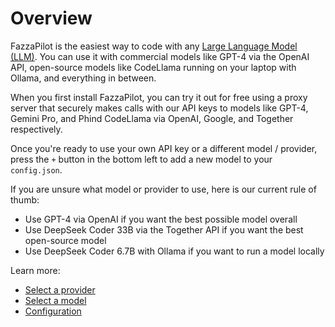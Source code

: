 # Overview

FazzaPilot is the easiest way to code with any [Large Language Model (LLM)](https://www.youtube.com/watch?v=zjkBMFhNj_g). You can use it with commercial models like GPT-4 via the OpenAI API, open-source models like CodeLlama running on your laptop with Ollama, and everything in between.

When you first install FazzaPilot, you can try it out for free using a proxy server that securely makes calls with our API keys to models like GPT-4, Gemini Pro, and Phind CodeLlama via OpenAI, Google, and Together respectively.

Once you're ready to use your own API key or a different model / provider, press the `+` button in the bottom left to add a new model to your `config.json`.

If you are unsure what model or provider to use, here is our current rule of thumb:

- Use GPT-4 via OpenAI if you want the best possible model overall
- Use DeepSeek Coder 33B via the Together API if you want the best open-source model
- Use DeepSeek Coder 6.7B with Ollama if you want to run a model locally

Learn more:

- [Select a provider](select-provider.md)
- [Select a model](select-model.md)
- [Configuration](configuration.md)
